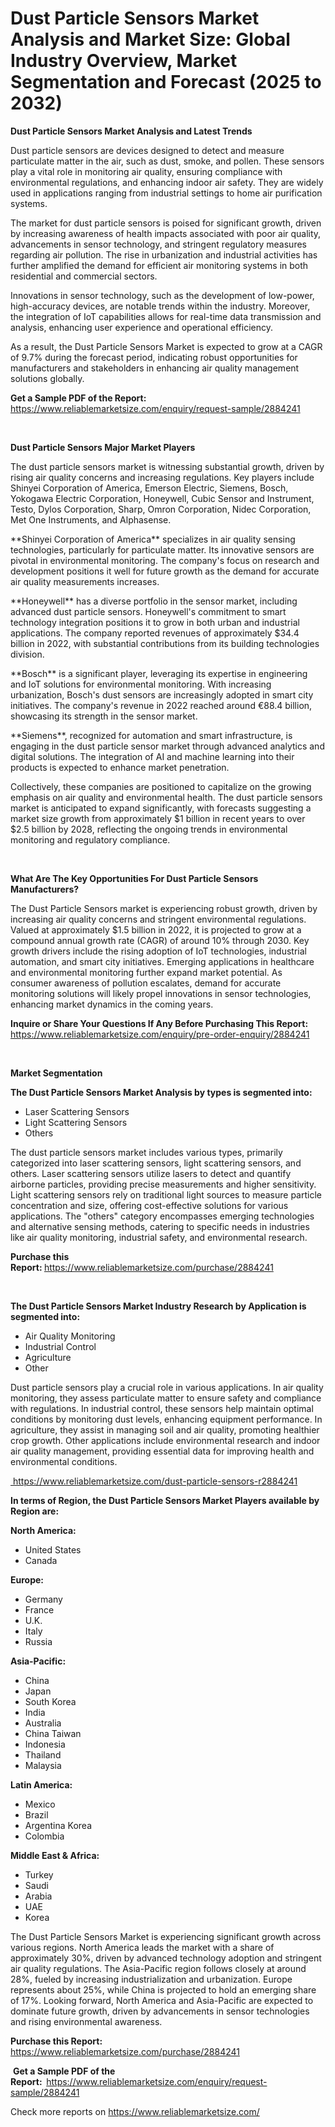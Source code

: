 <p><h1>Dust Particle Sensors Market Analysis and Market Size: Global Industry Overview, Market Segmentation and Forecast (2025 to 2032)</h1></p><p><strong>Dust Particle Sensors Market Analysis and Latest Trends</strong></p>
<p><p>Dust particle sensors are devices designed to detect and measure particulate matter in the air, such as dust, smoke, and pollen. These sensors play a vital role in monitoring air quality, ensuring compliance with environmental regulations, and enhancing indoor air safety. They are widely used in applications ranging from industrial settings to home air purification systems.</p><p>The market for dust particle sensors is poised for significant growth, driven by increasing awareness of health impacts associated with poor air quality, advancements in sensor technology, and stringent regulatory measures regarding air pollution. The rise in urbanization and industrial activities has further amplified the demand for efficient air monitoring systems in both residential and commercial sectors. </p><p>Innovations in sensor technology, such as the development of low-power, high-accuracy devices, are notable trends within the industry. Moreover, the integration of IoT capabilities allows for real-time data transmission and analysis, enhancing user experience and operational efficiency. </p><p>As a result, the Dust Particle Sensors Market is expected to grow at a CAGR of 9.7% during the forecast period, indicating robust opportunities for manufacturers and stakeholders in enhancing air quality management solutions globally.</p></p>
<p><strong>Get a Sample PDF of the Report:&nbsp;</strong> <a href="https://www.reliablemarketsize.com/enquiry/request-sample/2884241?utm_campaign=2307&utm_medium=2&utm_source=Github&utm_content=ia&utm_term=13032025&utm_id=dust-particle-sensors">https://www.reliablemarketsize.com/enquiry/request-sample/2884241</a></p>
<p>&nbsp;</p>
<p><strong>Dust Particle Sensors Major Market Players</strong></p>
<p><p>The dust particle sensors market is witnessing substantial growth, driven by rising air quality concerns and increasing regulations. Key players include Shinyei Corporation of America, Emerson Electric, Siemens, Bosch, Yokogawa Electric Corporation, Honeywell, Cubic Sensor and Instrument, Testo, Dylos Corporation, Sharp, Omron Corporation, Nidec Corporation, Met One Instruments, and Alphasense.</p><p>**Shinyei Corporation of America** specializes in air quality sensing technologies, particularly for particulate matter. Its innovative sensors are pivotal in environmental monitoring. The company's focus on research and development positions it well for future growth as the demand for accurate air quality measurements increases.</p><p>**Honeywell** has a diverse portfolio in the sensor market, including advanced dust particle sensors. Honeywell's commitment to smart technology integration positions it to grow in both urban and industrial applications. The company reported revenues of approximately $34.4 billion in 2022, with substantial contributions from its building technologies division.</p><p>**Bosch** is a significant player, leveraging its expertise in engineering and IoT solutions for environmental monitoring. With increasing urbanization, Bosch's dust sensors are increasingly adopted in smart city initiatives. The company's revenue in 2022 reached around €88.4 billion, showcasing its strength in the sensor market.</p><p>**Siemens**, recognized for automation and smart infrastructure, is engaging in the dust particle sensor market through advanced analytics and digital solutions. The integration of AI and machine learning into their products is expected to enhance market penetration.</p><p>Collectively, these companies are positioned to capitalize on the growing emphasis on air quality and environmental health. The dust particle sensors market is anticipated to expand significantly, with forecasts suggesting a market size growth from approximately $1 billion in recent years to over $2.5 billion by 2028, reflecting the ongoing trends in environmental monitoring and regulatory compliance.</p></p>
<p>&nbsp;</p>
<p><strong>What Are The Key Opportunities For Dust Particle Sensors Manufacturers?</strong></p>
<p><p>The Dust Particle Sensors market is experiencing robust growth, driven by increasing air quality concerns and stringent environmental regulations. Valued at approximately $1.5 billion in 2022, it is projected to grow at a compound annual growth rate (CAGR) of around 10% through 2030. Key growth drivers include the rising adoption of IoT technologies, industrial automation, and smart city initiatives. Emerging applications in healthcare and environmental monitoring further expand market potential. As consumer awareness of pollution escalates, demand for accurate monitoring solutions will likely propel innovations in sensor technologies, enhancing market dynamics in the coming years.</p></p>
<p><strong>Inquire or Share Your Questions If Any Before Purchasing This Report:</strong> <a href="https://www.reliablemarketsize.com/enquiry/pre-order-enquiry/2884241?utm_campaign=2307&utm_medium=2&utm_source=Github&utm_content=ia&utm_term=13032025&utm_id=dust-particle-sensors">https://www.reliablemarketsize.com/enquiry/pre-order-enquiry/2884241</a></p>
<p>&nbsp;</p>
<p><strong>Market Segmentation</strong></p>
<p><strong>The Dust Particle Sensors Market Analysis by types is segmented into:</strong></p>
<p><ul><li>Laser Scattering Sensors</li><li>Light Scattering Sensors</li><li>Others</li></ul></p>
<p><p>The dust particle sensors market includes various types, primarily categorized into laser scattering sensors, light scattering sensors, and others. Laser scattering sensors utilize lasers to detect and quantify airborne particles, providing precise measurements and higher sensitivity. Light scattering sensors rely on traditional light sources to measure particle concentration and size, offering cost-effective solutions for various applications. The "others" category encompasses emerging technologies and alternative sensing methods, catering to specific needs in industries like air quality monitoring, industrial safety, and environmental research.</p></p>
<p><strong>Purchase this Report:&nbsp;</strong><a href="https://www.reliablemarketsize.com/purchase/2884241?utm_campaign=2307&utm_medium=2&utm_source=Github&utm_content=ia&utm_term=13032025&utm_id=dust-particle-sensors">https://www.reliablemarketsize.com/purchase/2884241</a></p>
<p>&nbsp;</p>
<p><strong>The Dust Particle Sensors Market Industry Research by Application is segmented into:</strong></p>
<p><ul><li>Air Quality Monitoring</li><li>Industrial Control</li><li>Agriculture</li><li>Other</li></ul></p>
<p><p>Dust particle sensors play a crucial role in various applications. In air quality monitoring, they assess particulate matter to ensure safety and compliance with regulations. In industrial control, these sensors help maintain optimal conditions by monitoring dust levels, enhancing equipment performance. In agriculture, they assist in managing soil and air quality, promoting healthier crop growth. Other applications include environmental research and indoor air quality management, providing essential data for improving health and environmental conditions.</p></p>
<p><a href="https://www.reliablemarketsize.com/dust-particle-sensors-r2884241?utm_campaign=2307&utm_medium=2&utm_source=Github&utm_content=ia&utm_term=13032025&utm_id=dust-particle-sensors">&nbsp;https://www.reliablemarketsize.com/dust-particle-sensors-r2884241</a></p>
<p><strong>In terms of Region, the Dust Particle Sensors Market Players available by Region are:</strong></p>
<p>
    <p> <strong> North America: </strong>
        <ul>
            <li>United States</li>
            <li>Canada</li>
        </ul>
        </p> 
    <p> <strong> Europe: </strong>
        <ul>
            <li>Germany</li>
            <li>France</li>
            <li>U.K.</li>
            <li>Italy</li>
            <li>Russia</li>
        </ul>
        </p> 
    <p> <strong> Asia-Pacific: </strong>
        <ul>
            <li>China</li>
            <li>Japan</li>
            <li>South Korea</li>
            <li>India</li>
            <li>Australia</li>
            <li>China Taiwan</li>
            <li>Indonesia</li>
            <li>Thailand</li>
            <li>Malaysia</li>
        </ul>
        </p> 
    <p> <strong> Latin America: </strong>
        <ul>
            <li>Mexico</li>
            <li>Brazil</li>
            <li>Argentina Korea</li>
            <li>Colombia</li>
        </ul>
        </p> 
    <p> <strong> Middle East & Africa: </strong>
        <ul>
            <li>Turkey</li>
            <li>Saudi</li>
            <li>Arabia</li>
            <li>UAE</li>
            <li>Korea</li>
        </ul>
    </p>
    </p>
<p><p>The Dust Particle Sensors Market is experiencing significant growth across various regions. North America leads the market with a share of approximately 30%, driven by advanced technology adoption and stringent air quality regulations. The Asia-Pacific region follows closely at around 28%, fueled by increasing industrialization and urbanization. Europe represents about 25%, while China is projected to hold an emerging share of 17%. Looking forward, North America and Asia-Pacific are expected to dominate future growth, driven by advancements in sensor technologies and rising environmental awareness.</p></p>
<p><strong>Purchase this Report: </strong><a href="https://www.reliablemarketsize.com/purchase/2884241?utm_campaign=2307&utm_medium=2&utm_source=Github&utm_content=ia&utm_term=13032025&utm_id=dust-particle-sensors">https://www.reliablemarketsize.com/purchase/2884241</a></p>
<p>&nbsp;<strong>Get a Sample PDF of the Report:&nbsp;&nbsp;</strong><a href="https://www.reliablemarketsize.com/enquiry/request-sample/2884241?utm_campaign=2307&utm_medium=2&utm_source=Github&utm_content=ia&utm_term=13032025&utm_id=dust-particle-sensors">https://www.reliablemarketsize.com/enquiry/request-sample/2884241</a></p>
<p><strong></strong></p>
<p>Check more reports on <a href="https://www.reliablemarketsize.com/?utm_campaign=2307&utm_medium=2&utm_source=Github&utm_content=ia&utm_term=13032025&utm_id=dust-particle-sensors">https://www.reliablemarketsize.com/</a></p>